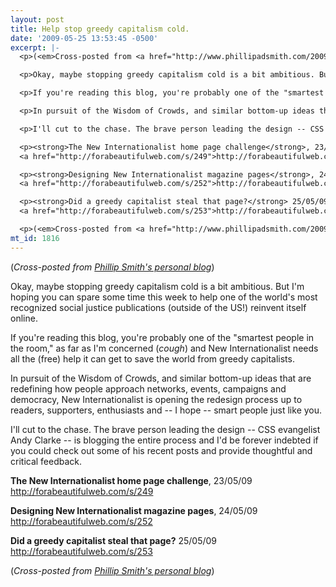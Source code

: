```yaml
---
layout: post
title: Help stop greedy capitalism cold.
date: '2009-05-25 13:53:45 -0500'
excerpt: |-
  <p>(<em>Cross-posted from <a href="http://www.phillipadsmith.com/2009/05/help-stop-greedy-capitalism-cold.shtml">Phillip Smith's personal blog</a></em>)</p>

  <p>Okay, maybe stopping greedy capitalism cold is a bit ambitious. But I'm hoping you can spare some time this week to help one of the world's most recognized social justice publications (outside of the US!) reinvent itself online.</p>

  <p>If you're reading this blog, you're probably one of the "smartest people in the room," as far as I'm concerned (<em>cough</em>) and New Internationalist needs all the (free) help it can get to save the world from greedy capitalists.</p>

  <p>In pursuit of the Wisdom of Crowds, and similar bottom-up ideas that are redefining how people approach networks, events, campaigns and democracy, New Internationalist is opening the redesign process up to readers, supporters, enthusiasts and -- I hope -- smart people just like you.</p>

  <p>I'll cut to the chase. The brave person leading the design -- CSS evangelist Andy Clarke -- is blogging the entire process and I'd be forever indebted if you could check out some of his recent posts and provide thoughtful and critical feedback.</p>

  <p><strong>The New Internationalist home page challenge</strong>, 23/05/09<br />
  <a href="http://forabeautifulweb.com/s/249">http://forabeautifulweb.com/s/249</a></p>

  <p><strong>Designing New Internationalist magazine pages</strong>, 24/05/09<br />
  <a href="http://forabeautifulweb.com/s/252">http://forabeautifulweb.com/s/252</a></p>

  <p><strong>Did a greedy capitalist steal that page?</strong> 25/05/09<br />
  <a href="http://forabeautifulweb.com/s/253">http://forabeautifulweb.com/s/253</a></p>

  <p>(<em>Cross-posted from <a href="http://www.phillipadsmith.com/2009/05/help-stop-greedy-capitalism-cold.shtml">Phillip Smith's personal blog</a></em>)</p>
mt_id: 1816
---
```

<p>(<em>Cross-posted from <a href="http://www.phillipadsmith.com/2009/05/help-stop-greedy-capitalism-cold.shtml">Phillip Smith's personal blog</a></em>)</p>

<p>Okay, maybe stopping greedy capitalism cold is a bit ambitious. But I'm hoping you can spare some time this week to help one of the world's most recognized social justice publications (outside of the US!) reinvent itself online.</p>

<p>If you're reading this blog, you're probably one of the "smartest people in the room," as far as I'm concerned (<em>cough</em>) and New Internationalist needs all the (free) help it can get to save the world from greedy capitalists.</p>

<p>In pursuit of the Wisdom of Crowds, and similar bottom-up ideas that are redefining how people approach networks, events, campaigns and democracy, New Internationalist is opening the redesign process up to readers, supporters, enthusiasts and -- I hope -- smart people just like you.</p>

<p>I'll cut to the chase. The brave person leading the design -- CSS evangelist Andy Clarke -- is blogging the entire process and I'd be forever indebted if you could check out some of his recent posts and provide thoughtful and critical feedback.</p>

<p><strong>The New Internationalist home page challenge</strong>, 23/05/09<br />
<a href="http://forabeautifulweb.com/s/249">http://forabeautifulweb.com/s/249</a></p>

<p><strong>Designing New Internationalist magazine pages</strong>, 24/05/09<br />
<a href="http://forabeautifulweb.com/s/252">http://forabeautifulweb.com/s/252</a></p>

<p><strong>Did a greedy capitalist steal that page?</strong> 25/05/09<br />
<a href="http://forabeautifulweb.com/s/253">http://forabeautifulweb.com/s/253</a></p>

<p>(<em>Cross-posted from <a href="http://www.phillipadsmith.com/2009/05/help-stop-greedy-capitalism-cold.shtml">Phillip Smith's personal blog</a></em>)<!--break--></p>
